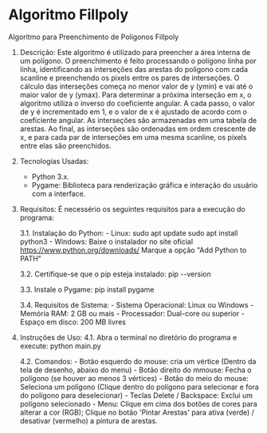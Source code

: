 # Algoritmo Fillpoly
 Algoritmo para Preenchimento de Polígonos Fillpoly

1. Descrição:
    Este algoritmo é utilizado para preencher a área interna de um polígono. O preenchimento é feito processando o polígono linha por linha, identificando as interseções das arestas do polígono com cada scanline e preenchendo os pixels entre os pares de interseções.
    O cálculo das interseções começa no menor valor de y (ymin) e vai até o maior valor de y (ymax). Para determinar a próxima interseção em x, o algoritmo utiliza o inverso do coeficiente angular. A cada passo, o valor de y é incrementado em 1, e o valor de x é ajustado de acordo com o coeficiente angular.
    As interseções são armazenadas em uma tabela de arestas. Ao final, as interseções são ordenadas em ordem crescente de x, e para cada par de interseções em uma mesma scanline, os pixels entre elas são preenchidos.

2. Tecnologias Usadas:
    - Python 3.x.
    - Pygame: Biblioteca para renderização gráfica e interação do usuário com a interface.

3. Requisitos:
    É necessério os seguintes requisitos para a execução do programa:

    3.1. Instalação do Python:
        - Linux:
            sudo apt update
            sudo apt install python3
        - Windows: 
            Baixe o instalador no site oficial https://www.python.org/downloads/
            Marque a opção "Add Python to PATH"

    3.2. Certifique-se que o pip esteja instalado:
        pip --version

    3.3. Instale o Pygame:
        pip install pygame
    
    3.4. Requisitos de Sistema:
        - Sistema Operacional: Linux ou Windows
        - Memória RAM: 2 GB ou mais
        - Processador: Dual-core ou superior
        - Espaço em disco: 200 MB livres

4. Instruções de Uso:
    4.1. Abra o terminal no diretório do programa e execute:
        python main.py

    4.2. Comandos:
        - Botão esquerdo do mouse: cria um vértice (Dentro da tela de desenho, abaixo do menu)
        - Botão direito do mmouse: Fecha o polígono (se houver ao menos 3 vértices)
        - Botão do meio do mouse: Seleciona um polígono (Clique dentro do polígono para selecionar e fora do polígono para deselecionar)
        - Teclas Delete / Backspace: Exclui um polígono selecionado
        - Menu: Clique em cima dos botões de cores para alterar a cor (RGB);
                Clique no botão 'Pintar Arestas' para ativa (verde) / desativar (vermelho) a pintura de arestas.
